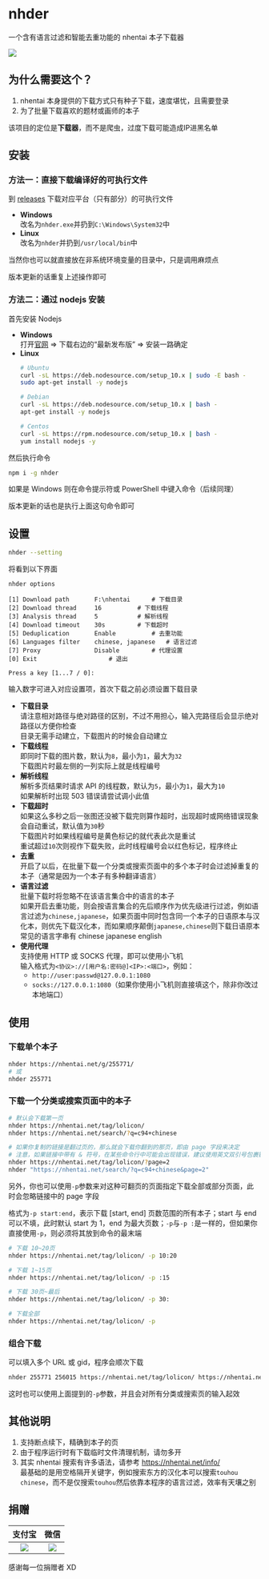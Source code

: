# nhder
一个含有语言过滤和智能去重功能的 nhentai 本子下载器

![](https://i.loli.net/2018/12/18/5c18cf206615e.gif)

## 为什么需要这个？
1. nhentai 本身提供的下载方式只有种子下载，速度堪忧，且需要登录
2. 为了批量下载喜欢的题材或画师的本子

该项目的定位是**下载器**，而不是爬虫，过度下载可能造成IP进黑名单

## 安装
### 方法一：直接下载编译好的可执行文件
到 [releases](https://github.com/Tsuk1ko/nhder/releases) 下载对应平台（只有部分）的可执行文件

- **Windows**  
  改名为`nhder.exe`并扔到`C:\Windows\System32`中
- **Linux**  
  改名为`nhder`并扔到`/usr/local/bin`中

当然你也可以就直接放在非系统环境变量的目录中，只是调用麻烦点

版本更新的话重复上述操作即可

### 方法二：通过 nodejs 安装
首先安装 Nodejs

- **Windows**  
  打开[官网](https://nodejs.org) => 下载右边的“最新发布版” => 安装一路确定
- **Linux**
	```bash
	# Ubuntu
	curl -sL https://deb.nodesource.com/setup_10.x | sudo -E bash -
	sudo apt-get install -y nodejs

	# Debian
	curl -sL https://deb.nodesource.com/setup_10.x | bash -
	apt-get install -y nodejs

	# Centos
	curl -sL https://rpm.nodesource.com/setup_10.x | bash -
	yum install nodejs -y
	```

然后执行命令
```bash
npm i -g nhder
```

如果是 Windows 则在命令提示符或 PowerShell 中键入命令（后续同理）

版本更新的话也是执行上面这句命令即可

## 设置
```bash
nhder --setting
```

将看到以下界面

```
nhder options

[1] Download path       F:\nhentai		# 下载目录
[2] Download thread     16			# 下载线程
[3] Analysis thread     5			# 解析线程
[4] Download timeout    30s			# 下载超时
[5] Deduplication       Enable			# 去重功能
[6] Languages filter    chinese, japanese	# 语言过滤
[7] Proxy               Disable			# 代理设置
[0] Exit					# 退出

Press a key [1...7 / 0]:
```

输入数字可进入对应设置项，首次下载之前必须设置下载目录

- **下载目录**  
  请注意相对路径与绝对路径的区别，不过不用担心，输入完路径后会显示绝对路径以方便你检查  
  目录无需手动建立，下载图片的时候会自动建立
- **下载线程**  
  即同时下载的图片数，默认为`8`，最小为`1`，最大为`32`  
  下载图片时最左侧的一列实际上就是线程编号
- **解析线程**  
  解析多页结果时请求 API 的线程数，默认为`5`，最小为`1`，最大为`10`  
  如果解析时出现 503 错误请尝试调小此值
- **下载超时**  
  如果这么多秒之后一张图还没被下载完则算作超时，出现超时或网络错误现象会自动重试，默认值为`30`秒  
  下载图片时如果线程编号是黄色标记的就代表此次是重试  
  重试超过`10`次则视作下载失败，此时线程编号会以红色标记，程序终止
- **去重**  
  开启了以后，在批量下载一个分类或搜索页面中的多个本子时会过滤掉重复的本子（通常是因为一个本子有多种翻译语言）
- **语言过滤**  
  批量下载时将忽略不在该语言集合中的语言的本子  
  如果开启去重功能，则会按语言集合的先后顺序作为优先级进行过滤，例如语言过滤为`chinese,japanese`，如果页面中同时包含同一个本子的日语原本与汉化本，则优先下载汉化本，而如果顺序颠倒`japanese,chinese`则下载日语原本  
  常见的语言字串有 chinese japanese english
- **使用代理**  
  支持使用 HTTP 或 SOCKS 代理，即可以使用小飞机  
  输入格式为`<协议>://[用户名:密码@]<IP>:<端口>`，例如：
  - `http://user:passwd@127.0.0.1:1080`
  - `socks://127.0.0.1:1080`（如果你使用小飞机则直接填这个，除非你改过本地端口）

## 使用
### 下载单个本子
```bash
nhder https://nhentai.net/g/255771/
# 或
nhder 255771
```

### 下载一个分类或搜索页面中的本子
```bash
# 默认会下载第一页
nhder https://nhentai.net/tag/lolicon/
nhder https://nhentai.net/search/?q=c94+chinese

# 如果你复制的链接是翻过页的，那么就会下载你翻到的那页，即由 page 字段来决定
# 注意，如果链接中带有 & 符号，在某些命令行中可能会出现错误，建议使用英文双引号包裹链接
nhder https://nhentai.net/tag/lolicon/?page=2
nhder "https://nhentai.net/search/?q=c94+chinese&page=2"
```

另外，你也可以使用`-p`参数来对这种可翻页的页面指定下载全部或部分页面，此时会忽略链接中的 page 字段

格式为`-p start:end`，表示下载 [start, end] 页数范围的所有本子；start 与 end 可以不填，此时默认 start 为 1，end 为最大页数；`-p`与`-p :`是一样的，但如果你直接使用`-p`，则必须将其放到命令的最末端
```bash
# 下载 10~20页
nhder https://nhentai.net/tag/lolicon/ -p 10:20

# 下载 1~15页
nhder https://nhentai.net/tag/lolicon/ -p :15

# 下载 30页~最后
nhder https://nhentai.net/tag/lolicon/ -p 30:

# 下载全部
nhder https://nhentai.net/tag/lolicon/ -p
```

### 组合下载
可以填入多个 URL 或 gid，程序会顺次下载
```bash
nhder 255771 256015 https://nhentai.net/tag/lolicon/ https://nhentai.net/search/?q=fgo
```

这时也可以使用上面提到的`-p`参数，并且会对所有分类或搜索页的输入起效

## 其他说明
1. 支持断点续下，精确到本子的页
2. 由于程序运行时有下载临时文件清理机制，请勿多开
3. 其实 nhentai 搜索有许多语法，请参考 https://nhentai.net/info/  
   最基础的是用空格隔开关键字，例如搜索东方的汉化本可以搜索`touhou chinese`，而不是仅搜索`touhou`然后依靠本程序的语言过滤，效率有天壤之别

## 捐赠
| 支付宝 | 微信 |
|:-:|:-:|
| ![](https://i.loli.net/2018/12/18/5c18cbe8535f2.gif) | ![](https://i.loli.net/2018/12/18/5c18cbe3a9cb7.png) |

感谢每一位捐赠者 XD
